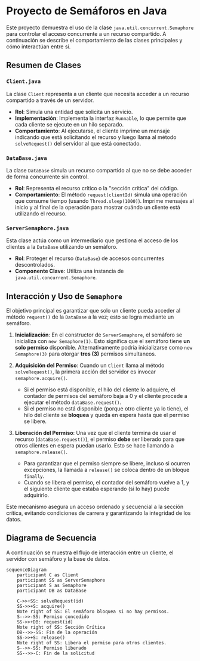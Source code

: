 # Proyecto de Semáforos en Java

Este proyecto demuestra el uso de la clase `java.util.concurrent.Semaphore` para controlar el acceso concurrente a un recurso compartido. A continuación se describe el comportamiento de las clases principales y cómo interactúan entre sí.

## Resumen de Clases

### `Client.java`

La clase `Client` representa a un cliente que necesita acceder a un recurso compartido a través de un servidor.

- **Rol**: Simula una entidad que solicita un servicio.
- **Implementación**: Implementa la interfaz `Runnable`, lo que permite que cada cliente se ejecute en un hilo separado.
- **Comportamiento**: Al ejecutarse, el cliente imprime un mensaje indicando que está solicitando el recurso y luego llama al método `solveRequest()` del servidor al que está conectado.

### `DataBase.java`

La clase `DataBase` simula un recurso compartido al que no se debe acceder de forma concurrente sin control.

- **Rol**: Representa el recurso crítico o la "sección crítica" del código.
- **Comportamiento**: El método `request(clientId)` simula una operación que consume tiempo (usando `Thread.sleep(1000)`). Imprime mensajes al inicio y al final de la operación para mostrar cuándo un cliente está utilizando el recurso.

### `ServerSemaphore.java`

Esta clase actúa como un intermediario que gestiona el acceso de los clientes a la `DataBase` utilizando un semáforo.

- **Rol**: Proteger el recurso (`DataBase`) de accesos concurrentes descontrolados.
- **Componente Clave**: Utiliza una instancia de `java.util.concurrent.Semaphore`.

## Interacción y Uso de `Semaphore`

El objetivo principal es garantizar que solo un cliente pueda acceder al método `request()` de la `DataBase` a la vez; esto se logra mediante un semáforo.

1. **Inicialización**: En el constructor de `ServerSemaphore`, el semáforo se inicializa con `new Semaphore(1)`. Esto significa que el semáforo tiene **un solo permiso** disponible. Alternativamente podría inicializarse como `new Semaphore(3)` para otorgar **tres (3)** permisos simultaneos. 

2. **Adquisición del Permiso**: Cuando un `Client` llama al método `solveRequest()`, la primera acción del servidor es invocar `semaphore.acquire()`.
   
   - Si el permiso está disponible, el hilo del cliente lo adquiere, el contador de permisos del semáforo baja a 0 y el cliente procede a ejecutar el método `dataBase.request()`.
   - Si el permiso no está disponible (porque otro cliente ya lo tiene), el hilo del cliente se **bloquea** y queda en espera hasta que el permiso se libere.

3. **Liberación del Permiso**: Una vez que el cliente termina de usar el recurso (`dataBase.request()`), el permiso **debe** ser liberado para que otros clientes en espera puedan usarlo. Esto se hace llamando a `semaphore.release()`.
   
   - Para garantizar que el permiso siempre se libere, incluso si ocurren excepciones, la llamada a `release()` se coloca dentro de un bloque `finally`.
   - Cuando se libera el permiso, el contador del semáforo vuelve a 1, y el siguiente cliente que estaba esperando (si lo hay) puede adquirirlo.

Este mecanismo asegura un acceso ordenado y secuencial a la sección crítica, evitando condiciones de carrera y garantizando la integridad de los datos.

## Diagrama de Secuencia

A continuación se muestra el flujo de interacción entre un cliente, el servidor con semáforo y la base de datos.

```mermaid
sequenceDiagram
    participant C as Client
    participant SS as ServerSemaphore
    participant S as Semaphore
    participant DB as DataBase

    C->>+SS: solveRequest(id)
    SS->>+S: acquire()
    Note right of SS: El semáforo bloquea si no hay permisos.
    S-->>-SS: Permiso concedido
    SS->>+DB: request(id)
    Note right of SS: Sección Crítica
    DB-->>-SS: Fin de la operación
    SS->>+S: release()
    Note right of SS: Libera el permiso para otros clientes.
    S-->>-SS: Permiso liberado
    SS-->>-C: Fin de la solicitud
```
